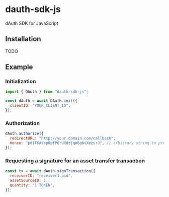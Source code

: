 # dauth-sdk-js

dAuth SDK for JavaScript

## Installation

TODO

## Example

### Initialization

```js
import { DAuth } from "dauth-sdk-js";

const dAuth = await DAuth.init({
  clientID: "YOUR_CLIENT_ID",
});
```

### Authorization

```js
dAuth.authorize({
  redirectURL: "http://your.domain.com/callback",
  nonce: "pdITKAtep0pfPOrUXdzjqW6gKvXezurJ", // arbitrary string to prevent replay attacks
});
```

### Requesting a signature for an asset transfer transaction

```js
const tx = await dAuth.signTransaction({
  receiverID: "receiver1.pid",
  assetSourceID: 1,
  quantity: "1 TOKEN",
});
```
